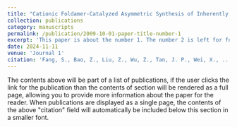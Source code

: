 ```yaml
---
title: "Cationic Foldamer‐Catalyzed Asymmetric Synthesis of Inherently Chiral Cages"
collection: publications
category: manuscripts
permalink: /publication/2009-10-01-paper-title-number-1
excerpt: 'This paper is about the number 1. The number 2 is left for future work.'
date: 2024-11-11
venue: 'Journal 1'
citation: 'Fang, S., Bao, Z., Liu, Z., Wu, Z., Tan, J. P., Wei, X., ... & Wang, T. (2024). Cationic Foldamer‐Catalyzed Asymmetric Synthesis of Inherently Chiral Cages. Angewandte Chemie International Edition, 63(46), e202411889.'
---
```

The contents above will be part of a list of publications, if the user clicks the link for the publication than the contents of section will be rendered as a full page, allowing you to provide more information about the paper for the reader. When publications are displayed as a single page, the contents of the above "citation" field will automatically be included below this section in a smaller font.
